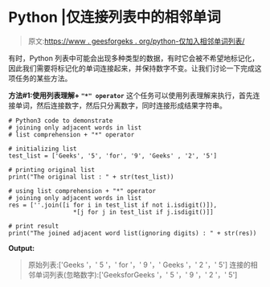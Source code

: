 # Python |仅连接列表中的相邻单词

> 原文:[https://www . geesforgeks . org/python-仅加入相邻单词列表/](https://www.geeksforgeeks.org/python-joining-only-adjacent-words-in-list/)

有时，Python 列表中可能会出现多种类型的数据，有时它会被不希望地标记化，因此我们需要将标记化的单词连接起来，并保持数字不变。让我们讨论一下完成这项任务的某些方法。

**方法#1:使用列表理解+ `"*" operator`**
这个任务可以使用列表理解来执行，首先连接单词，然后连接数字，然后只分离数字，同时连接形成结果字符串。

```
# Python3 code to demonstrate
# joining only adjacent words in list 
# list comprehension + "*" operator

# initializing list  
test_list = ['Geeks', '5', 'for', '9', 'Geeks' , '2', '5']

# printing original list
print("The original list : " + str(test_list))

# using list comprehension + "*" operator
# joining only adjacent words in list
res = [''.join([i for i in test_list if not i.isdigit()]),
                  *[j for j in test_list if j.isdigit()]]

# print result
print("The joined adjacent word list(ignoring digits) : " + str(res))
```

**Output:**

> 原始列表:['Geeks '，' 5 '，' for '，' 9 '，' Geeks '，' 2 '，' 5']
> 连接的相邻单词列表(忽略数字):['GeeksforGeeks '，' 5 '，' 9 '，' 2 '，' 5']